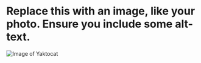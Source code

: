 # Replace this with an image, like your photo. Ensure you include some alt-text.
![Image of Yaktocat](https://octodex.github.com/images/yaktocat.png)
